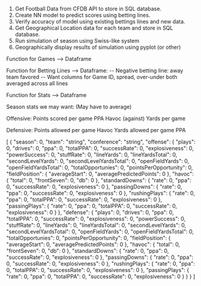1. Get Football Data from CFDB API to store in SQL database.
2. Create NN model to predict scores using betting lines.
3. Verify accuracy of model using existing bettings lines and new data.
4. Get Geographical Location data for each team and store in SQL database.
5. Run simulation of season using Swiss-like system
6. Geographically display results of simulation using pyplot (or other)


Function for Games --> Dataframe

Function for Betting Lines --> Dataframe:
-- Negative betting line: away team favored
-- Want columns for Game ID, spread, over-under both averaged across all lines

Function for Stats --> Dataframe



Season stats we may want:  (May have to average)

Offensive:
Points scored per game
PPA
Havoc (against)
Yards per game



Defensive:
Points allowed per game
Havoc
Yards allowed per game
PPA

[
  {
    "season": 0,
    "team": "string",
    "conference": "string",
    "offense": {
      "plays": 0,
      "drives": 0,
      "ppa": 0,
      "totalPPA": 0,
      "successRate": 0,
      "explosiveness": 0,
      "powerSuccess": 0,
      "stuffRate": 0,
      "lineYards": 0,
      "lineYardsTotal": 0,
      "secondLevelYards": 0,
      "secondLevelYardsTotal": 0,
      "openFieldYards": 0,
      "openFieldYardsTotal": 0,
      "totalOpportunies": 0,
      "pointsPerOpportunity": 0,
      "fieldPosition": {
        "averageStart": 0,
        "averagePredictedPoints": 0
      },
      "havoc": {
        "total": 0,
        "frontSeven": 0,
        "db": 0
      },
      "standardDowns": {
        "rate": 0,
        "ppa": 0,
        "successRate": 0,
        "explosiveness": 0
      },
      "passingDowns": {
        "rate": 0,
        "ppa": 0,
        "successRate": 0,
        "explosiveness": 0
      },
      "rushingPlays": {
        "rate": 0,
        "ppa": 0,
        "totalPPA": 0,
        "successRate": 0,
        "explosiveness": 0
      },
      "passingPlays": {
        "rate": 0,
        "ppa": 0,
        "totalPPA": 0,
        "successRate": 0,
        "explosiveness": 0
      }
    },
    "defense": {
      "plays": 0,
      "drives": 0,
      "ppa": 0,
      "totalPPA": 0,
      "successRate": 0,
      "explosiveness": 0,
      "powerSuccess": 0,
      "stuffRate": 0,
      "lineYards": 0,
      "lineYardsTotal": 0,
      "secondLevelYards": 0,
      "secondLevelYardsTotal": 0,
      "openFieldYards": 0,
      "openFieldYardsTotal": 0,
      "totalOpportunies": 0,
      "pointsPerOpportunity": 0,
      "fieldPosition": {
        "averageStart": 0,
        "averagePredictedPoints": 0
      },
      "havoc": {
        "total": 0,
        "frontSeven": 0,
        "db": 0
      },
      "standardDowns": {
        "rate": 0,
        "ppa": 0,
        "successRate": 0,
        "explosiveness": 0
      },
      "passingDowns": {
        "rate": 0,
        "ppa": 0,
        "successRate": 0,
        "explosiveness": 0
      },
      "rushingPlays": {
        "rate": 0,
        "ppa": 0,
        "totalPPA": 0,
        "successRate": 0,
        "explosiveness": 0
      },
      "passingPlays": {
        "rate": 0,
        "ppa": 0,
        "totalPPA": 0,
        "successRate": 0,
        "explosiveness": 0
      }
    }
  }
]
